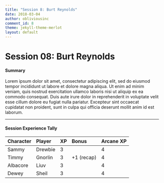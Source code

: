```yaml
---
title: "Session 8: Burt Reynolds"
date: 2018-03-04
author: obliviousinc
comment_id: 8
theme: jekyll-theme-merlot
layout: default
---
```


# Session 08: Burt Reynolds

#### Summary

Lorem ipsum dolor sit amet, consectetur adipiscing elit, sed do eiusmod tempor incididunt ut labore et dolore magna aliqua. Ut enim ad minim veniam, quis nostrud exercitation ullamco laboris nisi ut aliquip ex ea commodo consequat. Duis aute irure dolor in reprehenderit in voluptate velit esse cillum dolore eu fugiat nulla pariatur. Excepteur sint occaecat cupidatat non proident, sunt in culpa qui officia deserunt mollit anim id est laborum.

* * *

#### Session Experience Tally

| Character | Player  | XP  | Bonus      | Arcane XP |
|:--------- |:------- |:--- |:---------- |:--------- |
| Sammy     | Drewbie | 3   |            | 4         |
| Timmy     | Gnorlin | 3   | +1 (recap) | 4         |
| Albacore  | Liuv    | 3   |            | 4         |
| Dewey     | Sheil   | 3   |            | 4         |